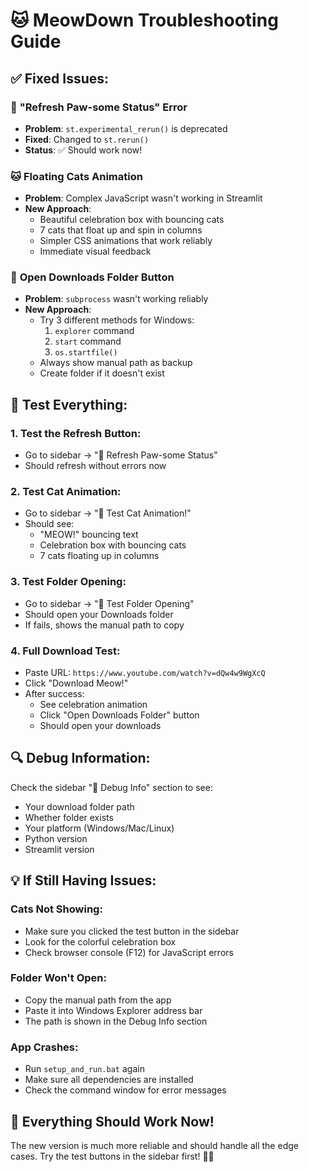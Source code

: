 # 🐱 MeowDown Troubleshooting Guide

## ✅ **Fixed Issues:**

### 🔄 **"Refresh Paw-some Status" Error**
- **Problem**: `st.experimental_rerun()` is deprecated  
- **Fixed**: Changed to `st.rerun()`
- **Status**: ✅ Should work now!

### 🐱 **Floating Cats Animation** 
- **Problem**: Complex JavaScript wasn't working in Streamlit
- **New Approach**: 
  - Beautiful celebration box with bouncing cats
  - 7 cats that float up and spin in columns
  - Simpler CSS animations that work reliably
  - Immediate visual feedback

### 📁 **Open Downloads Folder Button**
- **Problem**: `subprocess` wasn't working reliably
- **New Approach**:
  - Try 3 different methods for Windows:
    1. `explorer` command
    2. `start` command  
    3. `os.startfile()`
  - Always show manual path as backup
  - Create folder if it doesn't exist

## 🧪 **Test Everything:**

### **1. Test the Refresh Button:**
- Go to sidebar → "🔄 Refresh Paw-some Status" 
- Should refresh without errors now

### **2. Test Cat Animation:**
- Go to sidebar → "🎉 Test Cat Animation!"
- Should see:
  - "MEOW!" bouncing text  
  - Celebration box with bouncing cats
  - 7 cats floating up in columns

### **3. Test Folder Opening:**
- Go to sidebar → "📁 Test Folder Opening"
- Should open your Downloads folder
- If fails, shows the manual path to copy

### **4. Full Download Test:**
- Paste URL: `https://www.youtube.com/watch?v=dQw4w9WgXcQ`
- Click "Download Meow!"
- After success:
  - See celebration animation
  - Click "Open Downloads Folder" button
  - Should open your downloads

## 🔍 **Debug Information:**

Check the sidebar "🔧 Debug Info" section to see:
- Your download folder path
- Whether folder exists  
- Your platform (Windows/Mac/Linux)
- Python version
- Streamlit version

## 💡 **If Still Having Issues:**

### **Cats Not Showing:**
- Make sure you clicked the test button in the sidebar
- Look for the colorful celebration box
- Check browser console (F12) for JavaScript errors

### **Folder Won't Open:**
- Copy the manual path from the app
- Paste it into Windows Explorer address bar
- The path is shown in the Debug Info section

### **App Crashes:**
- Run `setup_and_run.bat` again
- Make sure all dependencies are installed
- Check the command window for error messages

## 🚀 **Everything Should Work Now!**

The new version is much more reliable and should handle all the edge cases. Try the test buttons in the sidebar first! 🐾✨